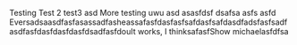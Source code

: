 Testing
Test 2
test3
asd
More testing uwu
asd
asasfdsf
dsafsa
asfs
asfd
EversadsaasdfasfasassadfasheassafasfdasfasfsafdasfsafdasdfadsfasfsadfasdfasfdasfdasfdasfdsadfasfdouIt works, I thinksafasfShow michaelasfdfsa
